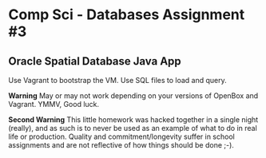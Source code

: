 Comp Sci - Databases Assignment #3
============

## Oracle Spatial Database Java App
Use Vagrant to bootstrap the VM.  Use SQL files to load and query.

**Warning** May or may not work depending on your versions of OpenBox and Vagrant.  YMMV, Good luck.

**Second Warning** This little homework was hacked together in a single night (really), and as such is to never be used as an example of what to do in real life or production.  Quality and commitment/longevity suffer in school assignments and are not reflective of how things should be done ;-).
